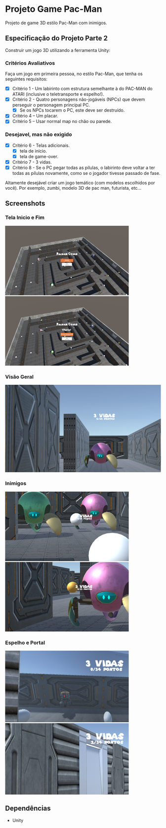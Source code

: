 # Projeto Game Pac-Man
Projeto de game 3D estilo Pac-Man com inimigos.

## Especificação do Projeto Parte 2

Construir um jogo 3D utilizando a ferramenta Unity:

### Critérios Avaliativos
Faça um jogo em primeira pessoa, no estilo Pac-Man, que tenha os seguintes requisitos:
* [x] Critério 1 - Um labirinto com estrutura semelhante à do PAC-MAN do ATARI (inclusive o teletransporte e espelho!).
* [x] Critério 2 - Quatro personagens não-jogáveis (NPCs) que devem perseguir o personagem principal PC.
    * [x] Se os NPCs tocarem o PC, este deve ser destruído.
* [x] Critério 4 – Um placar.
* [x] Critério 5 – Usar normal map no chão ou parede. 

### Desejavel, mas não exigido
* [x] Critério 6 - Telas adicionais.
    * [x] tela de início.
    * [x] tela de game-over.
* [x] Critério 7 - 3 vidas.
* [x] Critério 8 - Se o PC pegar todas as pílulas, o labirinto deve voltar a ter todas as pílulas novamente, como se o jogador tivesse passado de fase.

Altamente desejável criar um jogo temático (com modelos escolhidos por você). Por exemplo, zumbi, modelo 3D de pac man, futurista, etc...


## Screenshots

### Tela Inicio e Fim
<img src="README/img/tela_inicio.png" alt="drawing" width="400"/> <img src="README/img/fim_jogo.png" alt="drawing" width="400"/>

### Visão Geral
![Parte 1](README/img/parte_1.png)

### Inimigos
<img src="README/img/inimigo_1.png" alt="drawing" width="400"/> <img src="README/img/inimigo_2.png" alt="drawing" width="400"/>

### Espelho e Portal
<img src="README/img/espelho.png" alt="drawing" width="400"/> <img src="README/img/portal.png" alt="drawing" width="400"/>

## Dependências
* Unity

